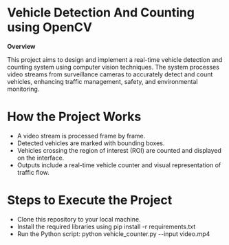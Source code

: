 # Vehicle Detection And Counting using OpenCV

**Overview**

This project aims to design and implement a real-time vehicle detection and counting system using computer vision techniques. The system processes video streams from surveillance cameras to accurately detect and count vehicles, enhancing traffic management, safety, and environmental monitoring.

# How the Project Works

* A video stream is processed frame by frame.
* Detected vehicles are marked with bounding boxes.
* Vehicles crossing the region of interest (ROI) are counted and displayed on the interface.
* Outputs include a real-time vehicle counter and visual representation of traffic flow.
  
# Steps to Execute the Project

* Clone this repository to your local machine.
* Install the required libraries using pip install -r requirements.txt
* Run the Python script:
    python vehicle_counter.py --input video.mp4



